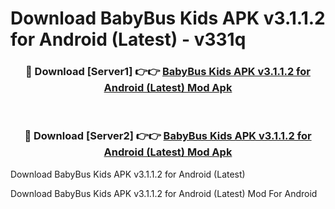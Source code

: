 # Download BabyBus Kids APK v3.1.1.2 for Android (Latest) - v331q


<div align="center">
<h3>🔴 Download [Server1] 👉👉 <a href="https://apk-comot.site?title=BabyBus_Kids_APK_v3.1.1.2_for_Android_(Latest)">BabyBus Kids APK v3.1.1.2 for Android (Latest) Mod Apk</a></h3><br>
<h3>🔴 Download [Server2] 👉👉 <a href="https://apk-comot.site?title=BabyBus_Kids_APK_v3.1.1.2_for_Android_(Latest)">BabyBus Kids APK v3.1.1.2 for Android (Latest) Mod Apk</a></h3>
</div>



Download BabyBus Kids APK v3.1.1.2 for Android (Latest) 

Download BabyBus Kids APK v3.1.1.2 for Android (Latest) Mod For Android
